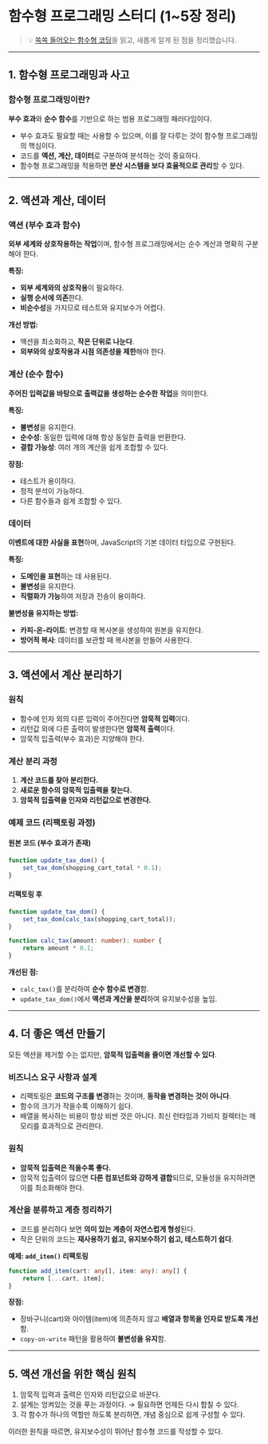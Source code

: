 # 함수형 프로그래밍 스터디 (1~5장 정리)

> 💡 [쏙쏙 들어오는 함수형 코딩](https://product.kyobobook.co.kr/detail/S000001952246)을 읽고, 새롭게 알게 된 점을 정리했습니다.

---

## 1. 함수형 프로그래밍과 사고

### 함수형 프로그래밍이란?

**부수 효과**와 **순수 함수**를 기반으로 하는 범용 프로그래밍 패러다임이다.

- 부수 효과도 필요할 때는 사용할 수 있으며, 이를 잘 다루는 것이 함수형 프로그래밍의 핵심이다.
- 코드를 **액션, 계산, 데이터**로 구분하여 분석하는 것이 중요하다.
- 함수형 프로그래밍을 적용하면 **분산 시스템을 보다 효율적으로 관리**할 수 있다.

---

## 2. 액션과 계산, 데이터

### 액션 (부수 효과 함수)

**외부 세계와 상호작용하는 작업**이며, 함수형 프로그래밍에서는 순수 계산과 명확히 구분해야 한다.

**특징:**

- **외부 세계와의 상호작용**이 필요하다.
- **실행 순서에 의존**한다.
- **비순수성**을 가지므로 테스트와 유지보수가 어렵다.

**개선 방법:**

- 액션을 최소화하고, **작은 단위로 나눈다**.
- **외부와의 상호작용과 시점 의존성을 제한**해야 한다.

### 계산 (순수 함수)

**주어진 입력값을 바탕으로 출력값을 생성하는 순수한 작업**을 의미한다.

**특징:**

- **불변성**을 유지한다.
- **순수성**: 동일한 입력에 대해 항상 동일한 출력을 반환한다.
- **결합 가능성**: 여러 개의 계산을 쉽게 조합할 수 있다.

**장점:**

- 테스트가 용이하다.
- 정적 분석이 가능하다.
- 다른 함수들과 쉽게 조합할 수 있다.

### 데이터

**이벤트에 대한 사실을 표현**하며, JavaScript의 기본 데이터 타입으로 구현된다.

**특징:**

- **도메인을 표현**하는 데 사용된다.
- **불변성**을 유지한다.
- **직렬화가 가능**하여 저장과 전송이 용이하다.

**불변성을 유지하는 방법:**

- **카피-온-라이트**: 변경할 때 복사본을 생성하여 원본을 유지한다.
- **방어적 복사**: 데이터를 보관할 때 복사본을 만들어 사용한다.

---

## 3. 액션에서 계산 분리하기

### 원칙

- 함수에 인자 외의 다른 입력이 주어진다면 **암묵적 입력**이다.
- 리턴값 외에 다른 출력이 발생한다면 **암묵적 출력**이다.
- 암묵적 입출력(부수 효과)은 지양해야 한다.

### 계산 분리 과정

1. **계산 코드를 찾아 분리한다.**
2. **새로운 함수의 암묵적 입출력을 찾는다.**
3. **암묵적 입출력을 인자와 리턴값으로 변경한다.**

### 예제 코드 (리팩토링 과정)

#### 원본 코드 (부수 효과가 존재)

```typescript
function update_tax_dom() {
	set_tax_dom(shopping_cart_total * 0.1);
}
```

#### 리팩토링 후

```typescript
function update_tax_dom() {
	set_tax_dom(calc_tax(shopping_cart_total));
}

function calc_tax(amount: number): number {
	return amount * 0.1;
}
```

**개선된 점:**

- `calc_tax()`를 분리하여 **순수 함수로 변경**함.
- `update_tax_dom()`에서 **액션과 계산을 분리**하여 유지보수성을 높임.

---

## 4. 더 좋은 액션 만들기

모든 액션을 제거할 수는 없지만, **암묵적 입출력을 줄이면 개선할 수 있다**.

### 비즈니스 요구 사항과 설계

- 리팩토링은 **코드의 구조를 변경**하는 것이며, **동작을 변경하는 것이 아니다**.
- 함수의 크기가 작을수록 이해하기 쉽다.
- 배열을 복사하는 비용이 항상 비싼 것은 아니다. 최신 런타임과 가비지 컬렉터는 메모리를 효과적으로 관리한다.

### 원칙

- **암묵적 입출력은 적을수록 좋다.**
- 암묵적 입출력이 많으면 **다른 컴포넌트와 강하게 결합**되므로, 모듈성을 유지하려면 이를 최소화해야 한다.

### 계산을 분류하고 계층 정리하기

- 코드를 분리하다 보면 **의미 있는 계층이 자연스럽게 형성**된다.
- 작은 단위의 코드는 **재사용하기 쉽고, 유지보수하기 쉽고, 테스트하기 쉽다**.

**예제: `add_item()` 리팩토링**

```typescript
function add_item(cart: any[], item: any): any[] {
	return [...cart, item];
}
```

**장점:**

- 장바구니(cart)와 아이템(item)에 의존하지 않고 **배열과 항목을 인자로 받도록 개선**함.
- `copy-on-write` 패턴을 활용하여 **불변성을 유지**함.

---

## 5. 액션 개선을 위한 핵심 원칙

1. 암묵적 입력과 출력은 인자와 리턴값으로 바꾼다.
2. 설계는 엉켜있는 것을 푸는 과정이다. → 필요하면 언제든 다시 합칠 수 있다.
3. 각 함수가 하나의 역할만 하도록 분리하면, 개념 중심으로 쉽게 구성할 수 있다.

이러한 원칙을 따르면, 유지보수성이 뛰어난 함수형 코드를 작성할 수 있다.
